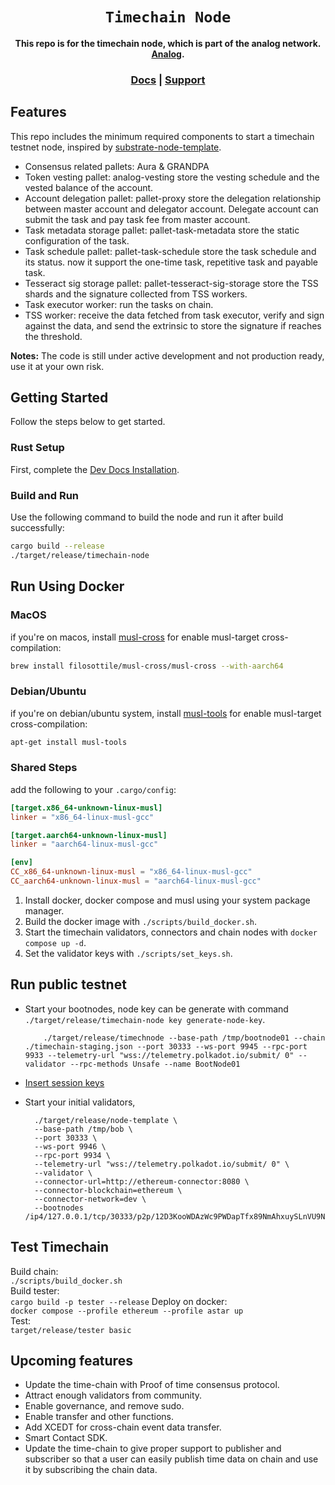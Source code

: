 <div align="center">

  <h1><code>Timechain Node</code></h1>

  <strong>This repo is for the timechain node, which is part of the analog network. <a href="https://github.com/analog-labs">Analog</a>.</strong>

  <h3>
    <a href="https://analog.one/">Docs</a>
    <span> | </span>
    <a href="mailto:hello@analog.one">Support</a>
  </h3>

</div>

## Features

This repo includes the minimum required components to start a timechain testnet node, inspired by [substrate-node-template](https://github.com/substrate-developer-hub/substrate-node-template).

* Consensus related pallets: Aura & GRANDPA
* Token vesting pallet: analog-vesting store the vesting schedule and the vested balance of the account.
* Account delegation pallet: pallet-proxy store the delegation relationship between master account and delegator account. Delegate account can submit the task and pay task fee from master account.
* Task metadata storage pallet: pallet-task-metadata store the static configuration of the task.
* Task schedule pallet: pallet-task-schedule store the task schedule and its status. now it support the one-time task, repetitive task and payable task.
* Tesseract sig storage pallet: pallet-tesseract-sig-storage store the TSS shards and the signature collected from TSS workers.
* Task executor worker: run the tasks on chain.
* TSS worker: receive the data fetched from task executor, verify and sign against the data, and send the extrinsic to store the signature if reaches the threshold.

**Notes:** The code is still under active development and not production ready, use it at your own risk.

## Getting Started

Follow the steps below to get started.

### Rust Setup

First, complete the [Dev Docs Installation](https://docs.substrate.io/v3/getting-started/installation/).

### Build and Run

Use the following command to build the node and run it after build successfully:

```sh
cargo build --release
./target/release/timechain-node 
```

## Run Using Docker

### MacOS
if you're on macos, install [musl-cross](https://github.com/FiloSottile/homebrew-musl-cross) for enable musl-target cross-compilation:
```bash
brew install filosottile/musl-cross/musl-cross --with-aarch64
```

### Debian/Ubuntu
if you're on debian/ubuntu system, install [musl-tools](https://packages.debian.org/sid/musl-tools) for enable musl-target cross-compilation:
```bash
apt-get install musl-tools
```

### Shared Steps
add the following to your `.cargo/config`:
```toml
[target.x86_64-unknown-linux-musl]
linker = "x86_64-linux-musl-gcc"

[target.aarch64-unknown-linux-musl]
linker = "aarch64-linux-musl-gcc"

[env]
CC_x86_64-unknown-linux-musl = "x86_64-linux-musl-gcc"
CC_aarch64-unknown-linux-musl = "aarch64-linux-musl-gcc"
```

1. Install docker, docker compose and musl using your system package manager.
2. Build the docker image with `./scripts/build_docker.sh`.
3. Start the timechain validators, connectors and chain nodes with `docker compose up -d`.
4. Set the validator keys with `./scripts/set_keys.sh`.

## Run public testnet

* Start your bootnodes, node key can be generate with command `./target/release/timechain-node key generate-node-key`.
  ```shell
      ./target/release/timechnode --base-path /tmp/bootnode01 --chain ./timechain-staging.json --port 30333 --ws-port 9945 --rpc-port 9933 --telemetry-url "wss://telemetry.polkadot.io/submit/ 0" --validator --rpc-methods Unsafe --name BootNode01
  ```
  
* [Insert session keys](https://substrate.dev/docs/en/tutorials/start-a-private-network/customchain#add-keys-to-keystore)

* Start your initial validators,
  ```shell
    ./target/release/node-template \
    --base-path /tmp/bob \
    --port 30333 \
    --ws-port 9946 \
    --rpc-port 9934 \
    --telemetry-url "wss://telemetry.polkadot.io/submit/ 0" \
    --validator \
    --connector-url=http://ethereum-connector:8080 \
    --connector-blockchain=ethereum \
    --connector-network=dev \
    --bootnodes /ip4/127.0.0.1/tcp/30333/p2p/12D3KooWDAzWc9PWDapTfx89NmAhxuySLnVU9N62ojYS25Va7gif
  ```


## Test Timechain
Build chain:<br>
`./scripts/build_docker.sh`<br>
Build tester:<br>
`cargo build -p tester --release`
Deploy on docker:<br>
`docker compose --profile ethereum --profile astar up`<br>
Test:<br>
`target/release/tester basic`


## Upcoming features
* Update the time-chain with Proof of time consensus protocol.
* Attract enough validators from community.
* Enable governance, and remove sudo.
* Enable transfer and other functions.
* Add XCEDT for cross-chain event data transfer.
* Smart Contact SDK.
* Update the time-chain to give proper support to publisher and subscriber so that a user can easily publish time data on chain and use it by subscribing the chain data.


